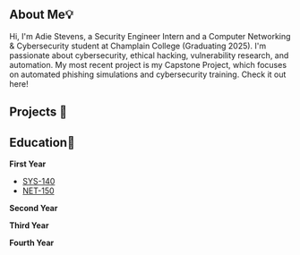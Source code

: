 ## About Me💡

Hi, I'm Adie Stevens, a Security Engineer Intern and a Computer Networking & Cybersecurity student at Champlain College (Graduating 2025). I'm passionate about cybersecurity, ethical hacking, vulnerability research, and automation. My most recent project is my Capstone Project, which focuses on automated phishing simulations and cybersecurity training. Check it out here!

## Projects 🚀

## Education📖

**First Year**

* [SYS-140](https://github.com/AdieStevens/SYS-140/wiki/SYS-140)
* [NET-150](https://github.com/AdieStevens/NET-150/wiki)


**Second Year**

**Third Year**

**Fourth Year**
